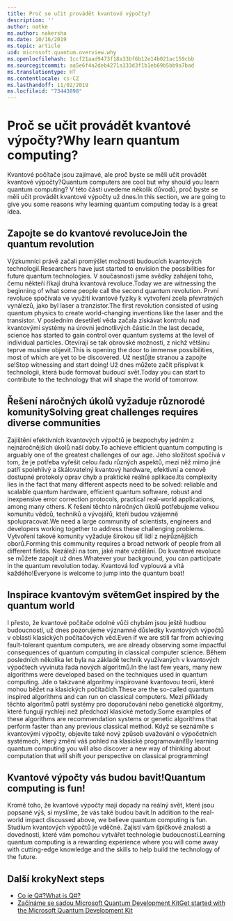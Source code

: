 ```yaml
---
title: Proč se učit provádět kvantové výpočty?
description: ''
author: natke
ms.author: nakersha
ms.date: 10/16/2019
ms.topic: article
uid: microsoft.quantum.overview.why
ms.openlocfilehash: 1ccf21aad9473f18a33bf6b12e14b021ac159cbb
ms.sourcegitcommit: aa5e6f4a2deb4271a333d3f1b1eb69b5bb9a7bad
ms.translationtype: HT
ms.contentlocale: cs-CZ
ms.lasthandoff: 11/02/2019
ms.locfileid: "73443898"
---
```

# <a name="why-learn-quantum-computing"></a><span data-ttu-id="b3fdb-102">Proč se učit provádět kvantové výpočty?</span><span class="sxs-lookup"><span data-stu-id="b3fdb-102">Why learn quantum computing?</span></span>

<span data-ttu-id="b3fdb-103">Kvantové počítače jsou zajímavé, ale proč byste se měli učit provádět kvantové výpočty?</span><span class="sxs-lookup"><span data-stu-id="b3fdb-103">Quantum computers are cool but why should you learn quantum computing?</span></span> <span data-ttu-id="b3fdb-104">V této části uvedeme několik důvodů, proč byste se měli učit provádět kvantové výpočty už dnes.</span><span class="sxs-lookup"><span data-stu-id="b3fdb-104">In this section, we are going to give you some reasons why learning quantum computing today is a great idea.</span></span>

## <a name="join-the-quantum-revolution"></a><span data-ttu-id="b3fdb-105">Zapojte se do kvantové revoluce</span><span class="sxs-lookup"><span data-stu-id="b3fdb-105">Join the quantum revolution</span></span>

<span data-ttu-id="b3fdb-106">Výzkumníci právě začali promýšlet možnosti budoucích kvantových technologií.</span><span class="sxs-lookup"><span data-stu-id="b3fdb-106">Researchers have just started to envision the possibilities for future quantum technologies.</span></span> <span data-ttu-id="b3fdb-107">V současnosti jsme svědky zahájení toho, čemu někteří říkají druhá kvantová revoluce.</span><span class="sxs-lookup"><span data-stu-id="b3fdb-107">Today we are witnessing the beginning of what some people call the second quantum revolution.</span></span> <span data-ttu-id="b3fdb-108">První revoluce spočívala ve využití kvantové fyziky k vytvoření zcela převratných vynálezů, jako byl laser a tranzistor.</span><span class="sxs-lookup"><span data-stu-id="b3fdb-108">The first revolution consisted of using quantum physics to create world-changing inventions like the laser and the transistor.</span></span> <span data-ttu-id="b3fdb-109">V posledním desetiletí věda začala získávat kontrolu nad kvantovými systémy na úrovni jednotlivých částic.</span><span class="sxs-lookup"><span data-stu-id="b3fdb-109">In the last decade, science has started to gain control over quantum systems at the level of individual particles.</span></span> <span data-ttu-id="b3fdb-110">Otevírají se tak obrovské možnosti, z nichž většinu teprve musíme objevit.</span><span class="sxs-lookup"><span data-stu-id="b3fdb-110">This is opening the door to immense possibilities, most of which are yet to be discovered.</span></span> <span data-ttu-id="b3fdb-111">Už nestůjte stranou a zapojte se!</span><span class="sxs-lookup"><span data-stu-id="b3fdb-111">Stop witnessing and start doing!</span></span> <span data-ttu-id="b3fdb-112">Už dnes můžete začít přispívat k technologii, která bude formovat budoucí svět.</span><span class="sxs-lookup"><span data-stu-id="b3fdb-112">Today you can start to contribute to the technology that will shape the world of tomorrow.</span></span>

## <a name="solving-great-challenges-requires-diverse-communities"></a><span data-ttu-id="b3fdb-113">Řešení náročných úkolů vyžaduje různorodé komunity</span><span class="sxs-lookup"><span data-stu-id="b3fdb-113">Solving great challenges requires diverse communities</span></span>

<span data-ttu-id="b3fdb-114">Zajištění efektivních kvantových výpočtů je bezpochyby jedním z nejnáročnějších úkolů naší doby.</span><span class="sxs-lookup"><span data-stu-id="b3fdb-114">To achieve efficient quantum computing is arguably one of the greatest challenges of our age.</span></span> <span data-ttu-id="b3fdb-115">Jeho složitost spočívá v tom, že je potřeba vyřešit celou řadu různých aspektů, mezi něž mimo jiné patří spolehlivý a škálovatelný kvantový hardware, efektivní a cenově dostupné protokoly oprav chyb a praktické reálné aplikace.</span><span class="sxs-lookup"><span data-stu-id="b3fdb-115">Its complexity lies in the fact that many different aspects need to be solved: reliable and scalable quantum hardware, efficient quantum software, robust and inexpensive error correction protocols, practical real-world applications, among many others.</span></span> <span data-ttu-id="b3fdb-116">K řešení těchto náročných úkolů potřebujeme velkou komunitu vědců, techniků a vývojářů, kteří budou vzájemně spolupracovat.</span><span class="sxs-lookup"><span data-stu-id="b3fdb-116">We need a large community of scientists, engineers and developers working together to address these challenging problems.</span></span> <span data-ttu-id="b3fdb-117">Vytvoření takové komunity vyžaduje širokou síť lidí z nejrůznějších oborů.</span><span class="sxs-lookup"><span data-stu-id="b3fdb-117">Forming this community requires a broad network of people from all different fields.</span></span> <span data-ttu-id="b3fdb-118">Nezáleží na tom, jaké máte vzdělání. Do kvantové revoluce se můžete zapojit už dnes.</span><span class="sxs-lookup"><span data-stu-id="b3fdb-118">Whatever your background, you can participate in the quantum revolution today.</span></span> <span data-ttu-id="b3fdb-119">Kvantová loď vyplouvá a vítá každého!</span><span class="sxs-lookup"><span data-stu-id="b3fdb-119">Everyone is welcome to jump into the quantum boat!</span></span>

## <a name="get-inspired-by-the-quantum-world"></a><span data-ttu-id="b3fdb-120">Inspirace kvantovým světem</span><span class="sxs-lookup"><span data-stu-id="b3fdb-120">Get inspired by the quantum world</span></span>

<span data-ttu-id="b3fdb-121">I přesto, že kvantové počítače odolné vůči chybám jsou ještě hudbou budoucnosti, už dnes pozorujeme významné důsledky kvantových výpočtů v oblasti klasických počítačových věd.</span><span class="sxs-lookup"><span data-stu-id="b3fdb-121">Even if we are still far from achieving fault-tolerant quantum computers, we are already observing some impactful consequences of quantum computing in classical computer science.</span></span> <span data-ttu-id="b3fdb-122">Během posledních několika let byla na základě technik využívaných v kvantových výpočtech vyvinuta řada nových algoritmů.</span><span class="sxs-lookup"><span data-stu-id="b3fdb-122">In the last few years, many new algorithms were developed based on the techniques used in quantum computing.</span></span> <span data-ttu-id="b3fdb-123">Jde o takzvané algoritmy inspirované kvantovou teorií, které mohou běžet na klasických počítačích.</span><span class="sxs-lookup"><span data-stu-id="b3fdb-123">These are the so-called quantum inspired algorithms and can run on classical computers.</span></span> <span data-ttu-id="b3fdb-124">Mezi příklady těchto algoritmů patří systémy pro doporučování nebo genetické algoritmy, které fungují rychleji než předchozí klasické metody.</span><span class="sxs-lookup"><span data-stu-id="b3fdb-124">Some examples of these algorithms are recommendation systems or genetic algorithms that perform faster than any previous classical method.</span></span> <span data-ttu-id="b3fdb-125">Když se seznámíte s kvantovými výpočty, objevíte také nový způsob uvažování o výpočetních systémech, který změní váš pohled na klasické programování!</span><span class="sxs-lookup"><span data-stu-id="b3fdb-125">By learning quantum computing you will also discover a new way of thinking about computation that will shift your perspective on classical programming!</span></span>

## <a name="quantum-computing-is-fun"></a><span data-ttu-id="b3fdb-126">Kvantové výpočty vás budou bavit!</span><span class="sxs-lookup"><span data-stu-id="b3fdb-126">Quantum computing is fun!</span></span>

<span data-ttu-id="b3fdb-127">Kromě toho, že kvantové výpočty mají dopady na reálný svět, které jsou popsané výš, si myslíme, že vás také budou bavit.</span><span class="sxs-lookup"><span data-stu-id="b3fdb-127">In addition to the real-world impact discussed above, we believe quantum computing is fun.</span></span> <span data-ttu-id="b3fdb-128">Studium kvantových výpočtů je vděčné. Zajistí vám špičkové znalosti a dovednosti, které vám pomohou vytvářet technologie budoucnosti.</span><span class="sxs-lookup"><span data-stu-id="b3fdb-128">Learning quantum computing is a rewarding experience where you will come away with cutting-edge knowledge and the skills to help build the technology of the future.</span></span>

## <a name="next-steps"></a><span data-ttu-id="b3fdb-129">Další kroky</span><span class="sxs-lookup"><span data-stu-id="b3fdb-129">Next steps</span></span>

* [<span data-ttu-id="b3fdb-130">Co je Q#?</span><span class="sxs-lookup"><span data-stu-id="b3fdb-130">What is Q#?</span></span>](xref:microsoft.quantum.overview.qsharp)
* [<span data-ttu-id="b3fdb-131">Začínáme se sadou Microsoft Quantum Development Kit</span><span class="sxs-lookup"><span data-stu-id="b3fdb-131">Get started with the Microsoft Quantum Development Kit</span></span>](xref:microsoft.quantum.welcome)
